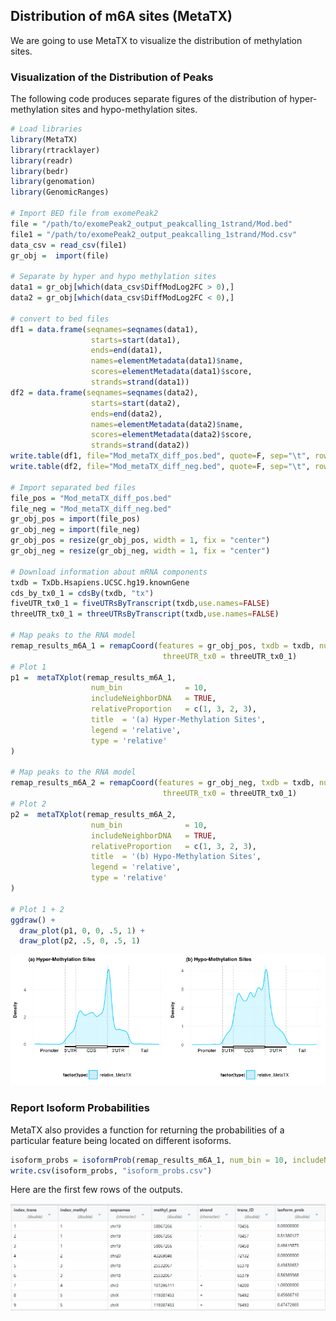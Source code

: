 ## Distribution of m6A sites (MetaTX)

We are going to use MetaTX to visualize the distribution of methylation sites.

### Visualization of the Distribution of Peaks

The following code produces separate figures of the distribution of hyper-methylation sites and hypo-methylation sites.

```R
# Load libraries
library(MetaTX)
library(rtracklayer)
library(readr)
library(bedr)
library(genomation)
library(GenomicRanges)

# Import BED file from exomePeak2
file = "/path/to/exomePeak2_output_peakcalling_1strand/Mod.bed"
file1 = "/path/to/exomePeak2_output_peakcalling_1strand/Mod.csv"
data_csv = read_csv(file1) 
gr_obj =  import(file)

# Separate by hyper and hypo methylation sites
data1 = gr_obj[which(data_csv$DiffModLog2FC > 0),]
data2 = gr_obj[which(data_csv$DiffModLog2FC < 0),]

# convert to bed files
df1 = data.frame(seqnames=seqnames(data1),
                  starts=start(data1),
                  ends=end(data1),
                  names=elementMetadata(data1)$name,
                  scores=elementMetadata(data1)$score,
                  strands=strand(data1))
df2 = data.frame(seqnames=seqnames(data2),
                  starts=start(data2),
                  ends=end(data2),
                  names=elementMetadata(data2)$name,
                  scores=elementMetadata(data2)$score,
                  strands=strand(data2))
write.table(df1, file="Mod_metaTX_diff_pos.bed", quote=F, sep="\t", row.names=F, col.names=F)
write.table(df2, file="Mod_metaTX_diff_neg.bed", quote=F, sep="\t", row.names=F, col.names=F)

# Import separated bed files
file_pos = "Mod_metaTX_diff_pos.bed"
file_neg = "Mod_metaTX_diff_neg.bed"
gr_obj_pos = import(file_pos)
gr_obj_neg = import(file_neg)
gr_obj_pos = resize(gr_obj_pos, width = 1, fix = "center")
gr_obj_neg = resize(gr_obj_neg, width = 1, fix = "center")

# Download information about mRNA components
txdb = TxDb.Hsapiens.UCSC.hg19.knownGene
cds_by_tx0_1 = cdsBy(txdb, "tx")
fiveUTR_tx0_1 = fiveUTRsByTranscript(txdb,use.names=FALSE)
threeUTR_tx0_1 = threeUTRsByTranscript(txdb,use.names=FALSE)

# Map peaks to the RNA model
remap_results_m6A_1 = remapCoord(features = gr_obj_pos, txdb = txdb, num_bin = 10, includeNeighborDNA = TRUE, cds_by_tx0 = cds_by_tx0_1, fiveUTR_tx0 = fiveUTR_tx0_1,
                                  threeUTR_tx0 = threeUTR_tx0_1) 
# Plot 1
p1 =  metaTXplot(remap_results_m6A_1,
                  num_bin              = 10,
                  includeNeighborDNA   = TRUE,
                  relativeProportion   = c(1, 3, 2, 3),
                  title  = '(a) Hyper-Methylation Sites',
                  legend = 'relative',
                  type = 'relative'
)

# Map peaks to the RNA model
remap_results_m6A_2 = remapCoord(features = gr_obj_neg, txdb = txdb, num_bin = 10, includeNeighborDNA = TRUE, cds_by_tx0 = cds_by_tx0_1, fiveUTR_tx0 = fiveUTR_tx0_1,
                                  threeUTR_tx0 = threeUTR_tx0_1) 
# Plot 2
p2 =  metaTXplot(remap_results_m6A_2,
                  num_bin              = 10,
                  includeNeighborDNA   = TRUE,
                  relativeProportion   = c(1, 3, 2, 3),
                  title  = '(b) Hypo-Methylation Sites',
                  legend = 'relative',
                  type = 'relative'
)

# Plot 1 + 2
ggdraw() +
  draw_plot(p1, 0, 0, .5, 1) +
  draw_plot(p2, .5, 0, .5, 1)
```

![igv_app](../assets/images/M5/MetaTX_diff_plot.png)

### Report Isoform Probabilities 

MetaTX also provides a function for returning the probabilities of a particular feature being located on different isoforms.

```R
isoform_probs = isoformProb(remap_results_m6A_1, num_bin = 10, includeNeighborDNA = TRUE, lambda = 2)
write.csv(isoform_probs, "isoform_probs.csv")
```

Here are the first few rows of the outputs.

![isoform_probs2](../assets/images/M5/metaTX_diff_isoform.png)

